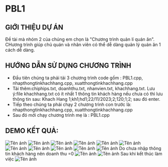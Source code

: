 # PBL1
## GIỚI THIỆU DỰ ÁN 
Đề tài mà nhóm 2 của chúng em chọn là "Chương trình quản lí quán ăn". CHương trình giúp chủ quán và nhân viên có thể dễ dàng quản lý quán ăn 1 cách dễ dàng.
## HƯỚNG DẪN SỬ DỤNG CHƯƠNG TRÌNH
- Đầu tiên chúng ta phải tải 3 chương trình code gồm : PBL1.cpp, nhapthongtinkhachhang.cpp, xuatthongtinkhachhang.cpp
- Tải thêm:chiphips.txt, doanhthu.txt, nhanvien.txt, khachhang.txt. Lưu ý:file khachhang.txt có ít nhất 1 thông tin khách hàng nếu chưa có thì lưu thông tin sau: Khach Hang 1;kh1;hd1;22/11/2023;2;120;1;2; sau đó enter.
- Tiếp theo chúng ta phải chạy 2 chương trình con trước là: nhapthongtinkhachhang.cpp, xuatthongtinkhachhang.cpp 
- Sau đó mới chạy chương trình mẹ là : PBL1.cpp
## DEMO KẾT QUẢ:
![Tên ảnh](https://scontent.fhan4-3.fna.fbcdn.net/v/t1.15752-9/351266018_1417406105761329_2588364042001250788_n.png?_nc_cat=100&ccb=1-7&_nc_sid=ae9488&_nc_ohc=rb7MhvHNQGYAX9Cy68I&_nc_oc=AQnBHdbIvFRnd-w9iZTH7Tbe3WfPTAhS9PAygaPe9lGPsGk4KOimwR7it94eOniyCtU&_nc_ht=scontent.fhan4-3.fna&oh=03_AdR-JKV_hI67xIQPmwjzXLVJpHbootgXufSjz8d0_IL7xw&oe=64A28DD4)
![Tên ảnh](https://scontent.fhan4-3.fna.fbcdn.net/v/t1.15752-9/344777610_1936030090092237_1997662962609295715_n.png?_nc_cat=103&ccb=1-7&_nc_sid=ae9488&_nc_ohc=k0pt3_D38sIAX8Xgpoi&_nc_oc=AQlU0gl19oMPwgqVGY-iqVidg2DJDhajcP254wh1gO3iARSSHMLy2eUR4jhcLBVbr-8&_nc_ht=scontent.fhan4-3.fna&oh=03_AdSRpHfApgoSNke6ypS4yhEKCCmweF81UOYhFF96NI4krQ&oe=64A29D49)
![Tên ảnh](https://scontent.fhan4-3.fna.fbcdn.net/v/t1.15752-9/351478436_636689845166432_778076159907882148_n.png?_nc_cat=103&ccb=1-7&_nc_sid=ae9488&_nc_ohc=aAvs5Acvsj0AX8boDE1&_nc_ht=scontent.fhan4-3.fna&oh=03_AdQscvNgg9-qGwbDYmfzqkFdJH-_W4ogQZIPm5oMrosMZw&oe=64A28C73)
![Tên ảnh](https://scontent.fhan4-3.fna.fbcdn.net/v/t1.15752-9/350988777_787068706149365_1790983302171623840_n.png?_nc_cat=100&ccb=1-7&_nc_sid=ae9488&_nc_ohc=M5qxHIIgDj4AX-MFhaK&_nc_ht=scontent.fhan4-3.fna&oh=03_AdQq_W0HK8WGB6jKIYNrorOVYTytujPn78j4MrcUsAAL4g&oe=64A2799B) 
![Tên ảnh](https://scontent.fhan4-1.fna.fbcdn.net/v/t1.15752-9/351591693_1256330045244594_368627208636764933_n.png?_nc_cat=105&ccb=1-7&_nc_sid=ae9488&_nc_ohc=aPv9-6guUMAAX86YPBs&_nc_ht=scontent.fhan4-1.fna&oh=03_AdQPmiR4S7sN2ACHkdzgEYC7NjsmJrUudJgZzlrx7wDHYQ&oe=64A273BD)
![Tên ảnh](https://scontent.fhan3-1.fna.fbcdn.net/v/t1.15752-9/350380350_792195652558316_4072343343026229406_n.png?_nc_cat=102&ccb=1-7&_nc_sid=ae9488&_nc_ohc=Yz8-xbGnJSwAX8QWIYX&_nc_ht=scontent.fhan3-1.fna&oh=03_AdTWHE7hqJ9M2OoU5A4whYECSr_blCN0Z2czm5nQP-0e1A&oe=64A2933D)
![Tên ảnh](https://scontent.fhan4-2.fna.fbcdn.net/v/t1.15752-9/351502712_1513995026027893_2158932395599629654_n.png?_nc_cat=111&ccb=1-7&_nc_sid=ae9488&_nc_ohc=4r_VKEzBQr8AX8z-b0g&_nc_ht=scontent.fhan4-2.fna&oh=03_AdQULkIIvQtu7HyznxZKjgdhO2rNZoxPWauuaSeiYiT0HQ&oe=64A28370)
![Tên ảnh](![image](https://github.com/MuiKTMT/PBL1/assets/131487706/5d0da52b-fcbf-412e-b095-04dff8440dad)
)
![Tên ảnh](https://scontent.fhan4-2.fna.fbcdn.net/v/t1.15752-9/351098137_1316365572300163_3607724380574514574_n.png?_nc_cat=111&ccb=1-7&_nc_sid=ae9488&_nc_ohc=9rixC5anF84AX-tyK3R&_nc_ht=scontent.fhan4-2.fna&oh=03_AdQmgepgkiJ4vtdBmV5Evkv3iN6NpuuRbv30hhpsVBcf5A&oe=64A29715)
![Tên ảnh](https://scontent.fhan3-2.fna.fbcdn.net/v/t1.15752-9/351107019_634715592041963_3878444459769334996_n.png?_nc_cat=107&ccb=1-7&_nc_sid=ae9488&_nc_ohc=rqR3UAu7sz4AX8yoQxt&_nc_ht=scontent.fhan3-2.fna&oh=03_AdRB4Kg6FzzfptZS7PseQ0Cxol5FULyo_D_1GSersUd6bQ&oe=64A273E3)
![Tên ảnh](https://scontent.fhan4-3.fna.fbcdn.net/v/t1.15752-9/351455771_556719893203829_1193232971919513216_n.png?_nc_cat=100&ccb=1-7&_nc_sid=ae9488&_nc_ohc=BI-dvnoeC-EAX99rkLg&_nc_ht=scontent.fhan4-3.fna&oh=03_AdQjb90DqzbUnveEFlXkQTG7lOIsbS6KLtfxGFnoww1Cyg&oe=64A2718E)
Do chưa nhập thông tin khách hàng nên doanh thu =0
![Tên ảnh](https://scontent.fhan4-2.fna.fbcdn.net/v/t1.15752-9/351524867_798440238237030_6758843843037958742_n.png?_nc_cat=111&ccb=1-7&_nc_sid=ae9488&_nc_ohc=qqGUhs_hUrEAX8Uv-Ox&_nc_ht=scontent.fhan4-2.fna&oh=03_AdRaZz1jJceCTIaAUq8d5tQY8UMN_EmE9auSqlP-PiVJ2Q&oe=64A2A0B5)
![Tên ảnh](https://scontent.fhan4-2.fna.fbcdn.net/v/t1.15752-9/344653066_748274560410034_626063863886371013_n.png?_nc_cat=111&ccb=1-7&_nc_sid=ae9488&_nc_ohc=eFOZIKRNg3UAX8adL2T&_nc_ht=scontent.fhan4-2.fna&oh=03_AdTc4JYORy9OE5PzKDE_ZE5NWXh0_0c0fEf-IAc3AyRDWQ&oe=64A27F88)
Sau khi kết thúc làm việc
![Tên ảnh](https://scontent.fhan3-5.fna.fbcdn.net/v/t1.15752-9/351300475_1227906314530134_5535084361174611578_n.png?_nc_cat=110&ccb=1-7&_nc_sid=ae9488&_nc_ohc=ahYYBiBVE8YAX-HVBki&_nc_ht=scontent.fhan3-5.fna&oh=03_AdSm30hcmGgIVPe0JdC4UkVYyt8wkti7dPO71oVZqAq1fg&oe=64A28BCD)

